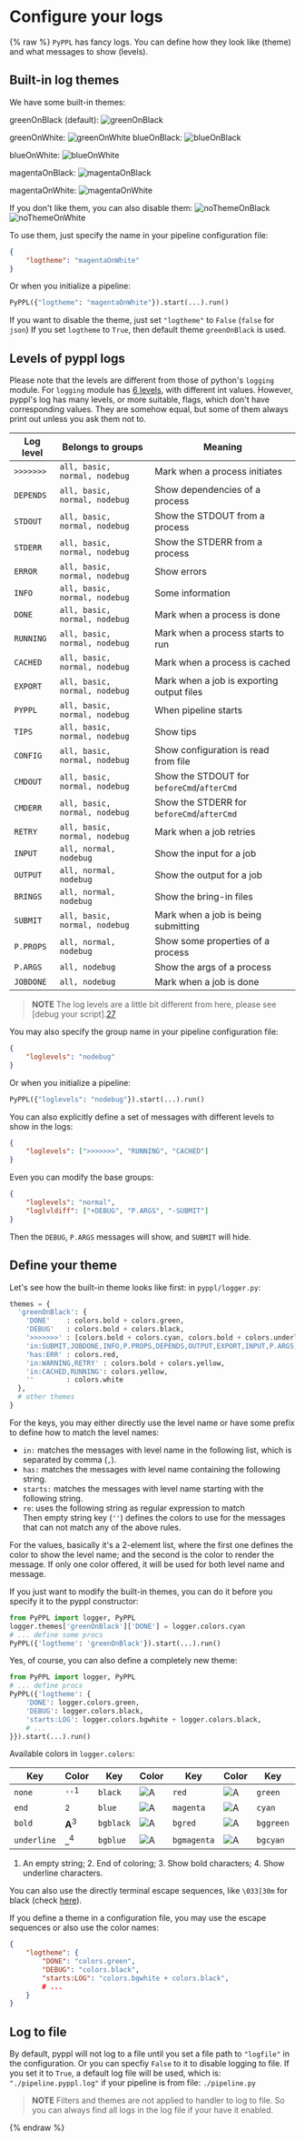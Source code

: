 # Configure your logs
<!-- toc -->

{% raw %}
`PyPPL` has fancy logs. You can define how they look like (theme) and what messages to show (levels).

## Built-in log themes
We have some built-in themes:

greenOnBlack (default):
![greenOnBlack][3]

greenOnWhite:
![greenOnWhite][4]
blueOnBlack:
![blueOnBlack][1]

blueOnWhite:
![blueOnWhite][2]

magentaOnBlack:
![magentaOnBlack][5]

magentaOnWhite:
![magentaOnWhite][6]

If you don't like them, you can also disable them:
![noThemeOnBlack][7]
![noThemeOnWhite][8]

To use them, just specify the name in your pipeline configuration file:
```json
{
    "logtheme": "magentaOnWhite"
}
```
Or when you initialize a pipeline:
```python
PyPPL({"logtheme": "magentaOnWhite"}).start(...).run()
```
If you want to disable the theme, just set `"logtheme"` to `False` (`false` for `json`)
If you set `logtheme` to `True`, then default theme `greenOnBlack` is used.

## Levels of pyppl logs
Please note that the levels are different from those of python's `logging` module. For `logging` module has [6 levels][9], with different int values. However, pyppl's log has many levels, or more suitable, flags, which don't have corresponding values. They are somehow equal, but some of them always print out unless you ask them not to.

|Log level|Belongs to groups|Meaning
|-|-|-|
|`>>>>>>>`|`all, basic, normal, nodebug`|Mark when a process initiates|
|`DEPENDS`|`all, basic, normal, nodebug`|Show dependencies of a process|
|`STDOUT`|`all, basic, normal, nodebug`|Show the STDOUT from a process|
|`STDERR`|`all, basic, normal, nodebug`|Show the STDERR from a process|
|`ERROR`|`all, basic, normal, nodebug`|Show errors|
|`INFO`|`all, basic, normal, nodebug`|Some information|
|`DONE`|`all, basic, normal, nodebug`|Mark when a process is done|
|`RUNNING`|`all, basic, normal, nodebug`|Mark when a process starts to run|
|`CACHED`|`all, basic, normal, nodebug`|Mark when a process is cached|
|`EXPORT`|`all, basic, normal, nodebug`|Mark when a job is exporting output files|
|`PYPPL`|`all, basic, normal, nodebug`|When pipeline starts|
|`TIPS`|`all, basic, normal, nodebug`|Show tips|
|`CONFIG`|`all, basic, normal, nodebug`|Show configuration is read from file|
|`CMDOUT`|`all, basic, normal, nodebug`|Show the STDOUT for `beforeCmd`/`afterCmd`|
|`CMDERR`|`all, basic, normal, nodebug`|Show the STDERR for `beforeCmd`/`afterCmd`|
|`RETRY`|`all, basic, normal, nodebug`|Mark when a job retries|
|`INPUT`|`all, normal, nodebug`|Show the input for a job|
|`OUTPUT`|`all, normal, nodebug`|Show the output for a job|
|`BRINGS`|`all, normal, nodebug`|Show the bring-in files|
|`SUBMIT`|`all, basic, normal, nodebug`|Mark when a job is being submitting|
|`P.PROPS`|`all, normal, nodebug`|Show some properties of a process|
|`P.ARGS`|`all, nodebug`|Show the args of a process|
|`JOBDONE`|`all, nodebug`|Mark when a job is done|
>**NOTE** The log levels are a little bit different from here, please see [debug your script].[27]

You may also specify the group name in your pipeline configuration file:
```json
{
    "loglevels": "nodebug"
}
```
Or when you initialize a pipeline:
```python
PyPPL({"loglevels": "nodebug"}).start(...).run()
```

You can also explicitly define a set of messages with different levels to show in the logs:
```json
{
    "loglevels": [">>>>>>>", "RUNNING", "CACHED"]
}
```

Even you can modify the base groups:
```json
{
    "loglevels": "normal",
    "loglvldiff": ["+DEBUG", "P.ARGS", "-SUBMIT"]
}
```
Then the `DEBUG`, `P.ARGS` messages will show, and `SUBMIT` will hide.

## Define your theme

Let's see how the built-in theme looks like first:
in `pyppl/logger.py`:
```python
themes = {
  'greenOnBlack': {
    'DONE'    : colors.bold + colors.green,
    'DEBUG'   : colors.bold + colors.black,
    '>>>>>>>' : [colors.bold + colors.cyan, colors.bold + colors.underline + colors.cyan],
    'in:SUBMIT,JOBDONE,INFO,P.PROPS,DEPENDS,OUTPUT,EXPORT,INPUT,P.ARGS,BRINGS': colors.green,
    'has:ERR' : colors.red,
    'in:WARNING,RETRY' : colors.bold + colors.yellow,
    'in:CACHED,RUNNING': colors.yellow,
    ''        : colors.white
  },
  # other themes
}
```
For the keys, you may either directly use the level name or have some prefix to define how to match the level names:
- `in:` matches the messages with level name in the following list, which is separated by comma (`,`).
- `has:` matches the messages with level name containing the following string.
- `starts:` matches the messages with level name starting with the following string.
- `re`: uses the following string as regular expression to match  
Then empty string key (`''`) defines the colors to use for the messages that can not match any of the above rules.

For the values, basically it's a 2-element list, where the first one defines the color to show the level name; and the second is the color to render the message. If only one color offered, it will be used for both level name and message.

If you just want to modify the built-in themes, you can do it before you specify it to the pyppl constructor:
```python
from PyPPL import logger, PyPPL
logger.themes['greenOnBlack']['DONE'] = logger.colors.cyan
# ... define some procs
PyPPL({'logtheme': 'greenOnBlack'}).start(...).run()
```

Yes, of course, you can also define a completely new theme:
```python
from PyPPL import logger, PyPPL
# ... define procs
PyPPL({'logtheme': {
    'DONE': logger.colors.green,
    'DEBUG': logger.colors.black,
    'starts:LOG': logger.colors.bgwhite + logger.colors.black,
    # ...
}}).start(...).run()
```

Available colors in `logger.colors`:

|Key|Color|Key|Color|Key|Color|Key|Color|Key|Color|
|---|-----|---|-----|---|-----|---|-----|---|-----|
|`none`|`''`<sup>1</sup>|`black`|![A][10]|`red`|![A][11]|`green`|![A][12]|`yellow`|![A][13]|
|`end`|<sup>2</sup>|`blue`|![A][14]|`magenta`|![A][15]|`cyan`|![A][16]|`white`|![A][17]|
|`bold`|**A**<sup>3</sup>|`bgblack`|![A][18]|`bgred`|![A][19]|`bggreen`|![A][20]|`bgyellow`|![A][21]|
|`underline`|_<sup>4</sup>|`bgblue`|![A][22]|`bgmagenta`|![A][23]|`bgcyan`|![A][24]|`bgwhite`|![A][25]|

1. An empty string; 2. End of coloring; 3. Show bold characters; 4. Show underline characters.

You can also use the directly terminal escape sequences, like `\033[30m` for black (check [here][26]).

If you define a theme in a configuration file, you may use the escape sequences or also use the color names:
```json
{
    "logtheme": {
        "DONE": "colors.green",
        "DEBUG": "colors.black",
        "starts:LOG": "colors.bgwhite + colors.black",
        # ...
    }
}
```

## Log to file
By default, pyppl will not log to a file until you set a file path to `"logfile"` in the configuration. Or you can specfiy `False` to it to disable logging to file. If you set it to `True`, a default log file will be used, which is: `"./pipeline.pyppl.log"` if your pipeline is from file: `./pipeline.py`
>**NOTE** Filters and themes are not applied to handler to log to file. So you can always find all logs in the log file if your have it enabled.

{% endraw %}


[1]: https://raw.githubusercontent.com/pwwang/pyppl/master/docs/blueOnBlack.png
[2]: https://raw.githubusercontent.com/pwwang/pyppl/master/docs/blueOnWhite.png
[3]: https://raw.githubusercontent.com/pwwang/pyppl/master/docs/greenOnBlack.png
[4]: https://raw.githubusercontent.com/pwwang/pyppl/master/docs/greenOnWhite.png
[5]: https://raw.githubusercontent.com/pwwang/pyppl/master/docs/magentaOnBlack.png
[6]: https://raw.githubusercontent.com/pwwang/pyppl/master/docs/magentaOnWhite.png
[7]: https://raw.githubusercontent.com/pwwang/pyppl/master/docs/noThemeOnBlack.png
[8]: https://raw.githubusercontent.com/pwwang/pyppl/master/docs/noThemeOnWhite.png
[9]: https://docs.python.org/2/library/logging.html#logging-levels
[10]: https://placehold.it/32/eeeeee/000000?text=A
[11]: https://placehold.it/32/eeeeee/ff0000?text=A
[12]: https://placehold.it/32/eeeeee/00ff00?text=A
[13]: https://placehold.it/32/eeeeee/ffff00?text=A
[14]: https://placehold.it/32/eeeeee/0000ff?text=A
[15]: https://placehold.it/32/eeeeee/ff00ff?text=A
[16]: https://placehold.it/32/eeeeee/00ffff?text=A
[17]: https://placehold.it/32/eeeeee/ffffff?text=A
[18]: https://placehold.it/32/000000/eeeeee?text=A
[19]: https://placehold.it/32/ff0000/eeeeee?text=A
[20]: https://placehold.it/32/00ff00/eeeeee?text=A
[21]: https://placehold.it/32/ffff00/eeeeee?text=A
[22]: https://placehold.it/32/0000ff/eeeeee?text=A
[23]: https://placehold.it/32/ff00ff/eeeeee?text=A
[24]: https://placehold.it/32/00ffff/eeeeee?text=A
[25]: https://placehold.it/32/ffffff/eeeeee?text=A
[26]: https://en.wikipedia.org/wiki/ANSI_escape_code
[27]: https://pwwang.gitbooks.io/pyppl/write-your-script.html#debug-your-script